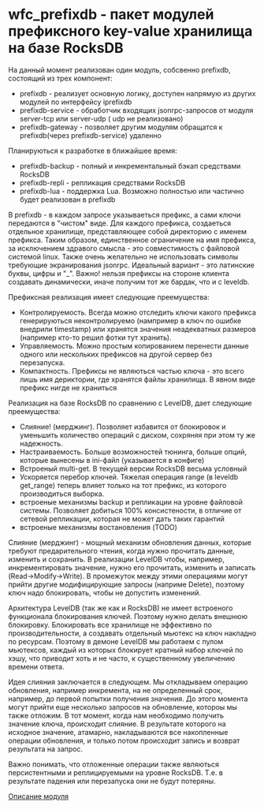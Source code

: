 wfc_prefixdb - пакет модулей префиксного key-value хранилища на базе RocksDB
=========

На данный момент реализован один модуль, собсвенно prefixdb, состоящий из трех компонент:

* prefixdb - реализует основную логику, доступен напрямую из других модулей по интерфейсу iprefixdb
* prefixdb-service - обработчик входящих jsonrpc-запросов от модуля server-tcp или server-udp ( udp не реализовано)
* prefixdb-gateway - позволяет другим модулям обращатся к prefixdb(через prefixdb-service) удаленно

Планируються к разработке в ближайшее время:

* prefixdb-backup - полный и инкрементальный бэкап средствами RocksDB
* prefixdb-repli - репликация средствами RocksDB
* prefixdb-lua - поддержка Lua. Возможно полностью или частично будет реализован в prefixdb

В prefixdb - в каждом запросе указываеться префикс, а сами ключи передаются в "чистом" виде. Для каждого префикса, создаеться 
отдельное хранилище, представляющее собой директорию с именем префикса. Таким образом, единственное ограничение на имя префикса,
за исключением здравого смысла - это совместимость с файловой системой linux. Также очень желательно не использовать символы
требующие экранирования jsonrpc. Идеальный вариант - это латинские буквы, цифры и "_". Важно! нельзя префиксы на стороне клиента 
создавать динамически, иначе получим тот же бардак, что и с leveldb.

Префиксная реализация имеет следующие преемущества:

* Контролируемость. Всегда можно отследить ключи какого префикса генерируються неконтролируемо (нампример в ключ по ошибке 
внедрили timestamp) или хранятся значения неадекватных размеров (например кто-то решил фотки тут хранить).
* Управляемость. Можно простым копированием перенести данные одного или нескольких префиксов на другой сервер без перезапуска.
* Компактность. Префиксы не являються частью ключа - это всего лишь имя дериктории, где хранятся файлы хранилища. В явном виде
префикс нигде не храниться

Реализация на базе RocksDB по сравнению с LevelDB, дает следующие преемущества:

* Слияние! (мерджинг). Позволяет избавится от блокировок и уменьшить количество операций с диском, сохряняя при этом ту же надежность.
* Настраиваемость. Больше возможностей тюнинга, больше опций, которые вынесены в ini-файл (указывается в конфиге)
* Встроеный multi-get. В текущей версии RocksDB весьма условный
* Ускоряется перебор ключей. Тяжелая операция range (в leveldb get_range) теперь влияет только на тот префикс, из которого производиться выборка.
* встроеные механизмы backup и репликации на уровне файловой системы. Позволяет добиться 100% консистености, в отличие от 
сетевой репликации, которая не может дать таких гарантий
* встроеные механизмы востановления (TODO)


Слияние (мерджинг) - мощный механизм обновления данных, которые требуют предарительного чтения, когда нужно прочитать данные, изменить и сохранить.
В реализации LevelDB чтобы, например, инкрементировать значение, нужно его прочитать, изменить и записать (Read->Modify->Write). 
В промежуток между этими операциями могут прийти другие модифицирующие запросы (наприме Delete), поэтому ключ надо блокировать,
чтобы не допустить изменений. 

Архитектура LevelDB (так же как и RocksDB) не имеет встроеного функционала блокирования ключей.
Поэтому нужно делать внешнюю блокировку. Блокировать все хранилище не эффективно по производительности, а создавать отдельный 
мьютекс на ключ накладно по ресурсам. Поэтому в демоне LevelDB мы работаем с пулом мьютексов, каждый из которых блокирует кратный
набор ключей по хэшу, что приводит хоть и не часто, к существенному увеличению времени ответа. 

Идея слияния заключается в следующем. Мы откладываем операцию обновления, например инкремента, на не определенный срок, 
например, до первой попытки получения значения. До этого момента могут прийти еще несколько запросов на обновление, 
котороы мы также отложим. В тот момент, когда нам необходимо получить значение ключа, происходит слияние. В результате 
которого на исходное значение, атамарно, накладываются все накопленные операции обновления, и только потом происходит 
запись и возврат результата на запрос.

Важно понимать, что отложенные операции также являються персистентными и реплицируемыми на уровне RocksDB. Т.е. в результате 
падения или перезапуска они не будут потеряны. 

[Описание модуля](/wikis/wfc_prefixdb)